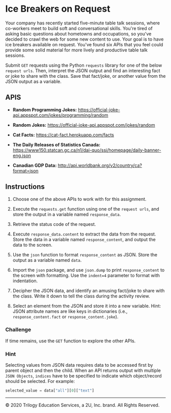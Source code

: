 # Ice Breakers on Request

Your company has recently started five-minute table talk sessions, where co-workers meet to build soft and conversational skills. You're tired of asking basic questions about hometowns and occupations, so you've decided to crawl the web for some new content to use. Your goal is to have ice breakers available on request. You've found six APIs that you feel could provide some solid material for more lively and productive table talk sessions.

Submit `GET` requests using the Python `requests` library for one of the below `request urls`. Then, interpret the JSON output and find an interesting fact or joke to share with the class. Save that fact/joke, or another value from the JSON output as a variable.

## APIS

* **Random Programming Jokes:** <https://official-joke-api.appspot.com/jokes/programming/random>

* **Random Jokes:** <https://official-joke-api.appspot.com/jokes/random>

* **Cat Facts:** https://cat-fact.herokuapp.com/facts

* **The Daily Releases of Statistics Canada:** <https://www150.statcan.gc.ca/n1/dai-quo/ssi/homepage/daily-banner-eng.json>

* **Canadian GDP Data:** <http://api.worldbank.org/v2/country/ca?format=json>

## Instructions

1. Choose one of the above APIs to work with for this assignment.

2. Execute the `requests.get` function using one of the `request urls`, and store the output in a variable named `response_data`.

3. Retrieve the status code of the request.

4. Execute `response_data.content` to extract the data from the request. Store the data in a variable named `response_content`, and output the data to the screen.

5. Use the `json` function to format `response_content` as JSON. Store the output as a variable named `data`.

6. Import the `json` package, and use `json.dump` to print `response_content` to the screen with formatting. Use the `indent=4` parameter to format with indentation.

7. Decipher the JSON data, and identify an amusing fact/joke to share with the class. Write it down to tell the class during the activity review.

8. Select an element from the JSON and store it into a new variable. Hint: JSON attribute names are like keys in dictionaries (i.e., `response_content.fact` or `response_content.joke`).

### Challenge

If time remains, use the `GET` function to explore the other APIs.

### Hint

Selecting values from JSON data requires data to be accessed first by parent object and then the child. When an API returns output with multiple `JSON Objects`, `indices` have to be specified to indicate which object/record should be selected. For example:

```python
selected_value = data["all"][0]["text"]
```

---

© 2020 Trilogy Education Services, a 2U, Inc. brand. All Rights Reserved.
